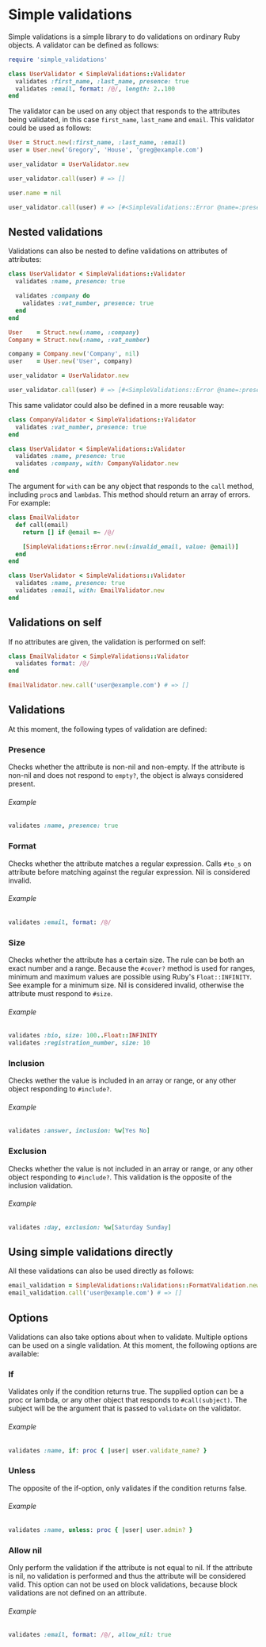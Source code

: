 # Simple validations

Simple validations is a simple library to do validations on ordinary Ruby objects. A validator can be defined as follows:

```ruby
require 'simple_validations'

class UserValidator < SimpleValidations::Validator
  validates :first_name, :last_name, presence: true
  validates :email, format: /@/, length: 2..100
end
```

The validator can be used on any object that responds to the attributes being validated, in this case `first_name`, `last_name` and `email`. This validator could be used as follows:

```ruby
User = Struct.new(:first_name, :last_name, :email)
user = User.new('Gregory', 'House', 'greg@example.com')

user_validator = UserValidator.new

user_validator.call(user) # => []

user.name = nil

user_validator.call(user) # => [#<SimpleValidations::Error @name=:presence, @scope=[:name], @value=nil, @validation=...>]
```

## Nested validations

Validations can also be nested to define validations on attributes of attributes:

```ruby
class UserValidator < SimpleValidations::Validator
  validates :name, presence: true

  validates :company do
    validates :vat_number, presence: true
  end
end

User    = Struct.new(:name, :company)
Company = Struct.new(:name, :vat_number)

company = Company.new('Company', nil)
user    = User.new('User', company)

user_validator = UserValidator.new

user_validator.call(user) # => [#<SimpleValidations::Error @name=:presence, @scope=[:company, :vat_number], @value=nil @validation=...>]
```

This same validator could also be defined in a more reusable way:

```ruby
class CompanyValidator < SimpleValidations::Validator
  validates :vat_number, presence: true
end

class UserValidator < SimpleValidations::Validator
  validates :name, presence: true
  validates :company, with: CompanyValidator.new
end
```

The argument for `with` can be any object that responds to the `call` method, including `proc`s and `lambda`s. This method should return an array of errors. For example:

```ruby
class EmailValidator
  def call(email)
    return [] if @email =~ /@/

    [SimpleValidations::Error.new(:invalid_email, value: @email)]
  end
end

class UserValidator < SimpleValidations::Validator
  validates :name, presence: true
  validates :email, with: EmailValidator.new
end
```

## Validations on self

If no attributes are given, the validation is performed on self:

```ruby
class EmailValidator < SimpleValidations::Validator
  validates format: /@/
end

EmailValidator.new.call('user@example.com') # => []
```

## Validations

At this moment, the following types of validation are defined:

### Presence

Checks whether the attribute is non-nil and non-empty. If the attribute is non-nil and does not respond to `empty?`, the object is always considered present.

###### Example

```ruby
validates :name, presence: true
```

### Format

Checks whether the attribute matches a regular expression. Calls `#to_s` on attribute before matching against the regular expression. Nil is considered invalid.

###### Example

```ruby
validates :email, format: /@/
```

### Size

Checks whether the attribute has a certain size. The rule can be both an exact number and a range. Because the `#cover?` method is used for ranges, minimum and maximum values are possible using Ruby's `Float::INFINITY`. See example for a minimum size. Nil is considered invalid, otherwise the attribute must respond to `#size`.

###### Example

```ruby
validates :bio, size: 100..Float::INFINITY
validates :registration_number, size: 10
```


### Inclusion

Checks wether the value is included in an array or range, or any other object responding to `#include?`.

###### Example

```ruby
validates :answer, inclusion: %w[Yes No]
```


### Exclusion

Checks whether the value is not included in an array or range, or any other object responding to `#include?`. This validation is the opposite of the inclusion validation.

###### Example

```ruby
validates :day, exclusion: %w[Saturday Sunday]
```

## Using simple validations directly

All these validations can also be used directly as follows:

```ruby
email_validation = SimpleValidations::Validations::FormatValidation.new(/@/)
email_validation.call('user@example.com') # => []
```

## Options

Validations can also take options about when to validate. Multiple options can be used on a single validation. At this moment, the following options are available:

### If

Validates only if the condition returns true. The supplied option can be a proc or lambda, or any other object that responds to `#call(subject)`. The subject will be the argument that is passed to `validate` on the validator.

###### Example

```ruby
validates :name, if: proc { |user| user.validate_name? }
```

### Unless

The opposite of the if-option, only validates if the condition returns false.

###### Example

```ruby
validates :name, unless: proc { |user| user.admin? }
```

### Allow nil

Only perform the validation if the attribute is not equal to nil. If the attribute is nil, no validation is performed and thus the attribute will be considered valid. This option can not be used on block validations, because block validations are not defined on an attribute.

###### Example

```ruby
validates :email, format: /@/, allow_nil: true
```
